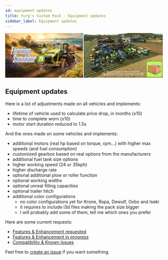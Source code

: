 ```yaml
---
id: equipment-updates
title: Yurg's Custom Pack - Equipment updates 
sidebar_label: Equipment updates
---
```

[![](modHeader.png)](modScreen.png)
## Equipment updates

Here is a list of adjustments made on all vehicles and implements:
- lifetime of vehicle used to calculate price drop, in months (x10)
- time to complete worn (x10)
- motor start duration reduced to 1.5s

And the ones made on some vehicles and implements:
- additional motors (real hp based on torque, rpm...) with higher max speeds (and fuel consumption)
- customized gearbox based on real options from the manufacturers
- additional fuel tank size options
- higher working speed (24 or 35kph)
- higher discharge rate
- optional additional plow or roller function
- optional working widths
- optional unreal filling capacities
- optional trailer hitch
- additional color configurations
  - no color configurations yet for Krone, Ropa, Dewulf, Oxbo and Iseki
  - it requires to include i3d files making the pack size bigger
  - I will probably add some of them, tell me which ones you prefer

Here are some current requests:
- [Features & Enhancement requested](https://github.com/YurgFS/FS25_Yurg_Custom_Pack/issues?q=is%3Aopen%20is%3Aissue%20label%3Aenhancement%2Cfeature%20no%3Amilestone)
- [Features & Enhancement in progress](https://github.com/YurgFS/FS25_Yurg_Custom_Pack/issues?q=is%3Aopen%20is%3Aissue%20label%3Aenhancement%2Cfeature%20has%3Amilestone%20)
- [Compatibility & Known Issues](https://github.com/YurgFS/FS25_Yurg_Custom_Pack/issues?q=is%3Aopen%20label%3Acompatibility%2Cknown-issue)


Feel free to [create an issue](https://github.com/YurgFS/FS25_Yurg_Custom_Pack/issues/new/choose) if you want something.
